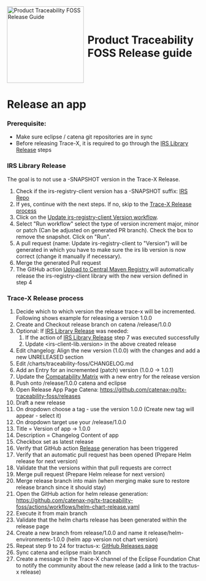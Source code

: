 <div style="display: flex; align-items: center;justify-content: center;align-content: center;">
   <img src="https://raw.githubusercontent.com/eclipse-tractusx/traceability-foss/main/docs/trace-x-logo.svg" alt="Product Traceability FOSS Release Guide" style="width:200px;"/>
   <h1 style="margin: 10px 0 0 10px">Product Traceability FOSS Release guide</h1>
</div>

# Release an app

### Prerequisite:
- Make sure eclipse / catena git repositories are in sync
- Before releasing Trace-X, it is required to go through the [IRS Library Release](#irs-library-release) steps

### IRS Library Release
The goal is to not use a -SNAPSHOT version in the Trace-X Release.
1) Check if the irs-registry-client version has a -SNAPSHOT suffix:  [IRS Repo](https://github.com/eclipse-tractusx/item-relationship-service/blob/f731e2e7403b738d516a7a25b19c756cc32b04f3/pom.xml#L76)
2) If yes, continue with the next steps. If no, skip to the [Trace-X Release process](#trace-x-release-process)
3) Click on the [Update irs-registry-client Version workflow](https://github.com/eclipse-tractusx/item-relationship-service/actions/workflows/update-registry-library.yaml).
4) Select "Run workflow" select the type of version increment major, minor or patch (Can be adjusted on generated PR branch). Check the box to remove the snapshot. Click on "Run".
5) A pull request (name: Update irs-registry-client to "Version") will be generated in which you have to make sure the irs lib version is now correct (change it manually if necessary).
6) Merge the generated Pull request
7) The GitHub action [Upload to Central Maven Registry ](https://github.com/eclipse-tractusx/item-relationship-service/actions/workflows/maven-deploy.yaml) will automatically release the irs-registry-client library with the new version defined in step 4

### Trace-X Release process

1) Decide which to which version the release trace-x will be incremented. Following shows example for releasing a version 1.0.0
2) Create and Checkout release branch on catena /release/1.0.0
3) Optional: If [IRS Library Release](#irs-library-release) was needed:
   1) If the action of [IRS Library Release](#irs-library-release) step 7 was executed successfully
   2) Update <irs-client-lib.version> in the above created release
4) Edit changelog: Align the new version (1.0.0) with the changes and add a new UNRELEASED section
5) Edit /charts/traceability-foss/CHANGELOG.md
6) Add an Entry for an incremented (patch) version (1.0.0 -> 1.0.1)
7) Update the [Compatability Matrix](https://github.com/catenax-ng/tx-traceability-foss/blob/main/COMPATIBILITY_MATRIX.md) with a new entry for the release version
8) Push onto /release/1.0.0 catena and eclipse
9) Open Release App Page Catena: https://github.com/catenax-ng/tx-traceability-foss/releases
10) Draft a new release
11) On dropdown choose a tag - use the version 1.0.0 (Create new tag will appear - select it)
12) On dropdown target use your /release/1.0.0
13) Title = Version of app -> 1.0.0
14) Description = Changelog Content of app
15) Checkbox set as latest release
16) Verify that GitHub action [Release](https://github.com/catenax-ng/tx-traceability-foss/actions/workflows/release.yaml) generation has been triggered
17) Verify that an automatic pull request has been opened (Prepare Helm release for next version)
18) Validate that the versions within that pull requests are correct
19) Merge pull request (Prepare Helm release for next version)
20) Merge release branch into main (when merging make sure to restore release branch since it should stay)
21) Open the GitHub action for helm release generation: https://github.com/catenax-ng/tx-traceability-foss/actions/workflows/helm-chart-release.yaml
22) Execute it from main branch
23) Validate that the helm charts release has been generated within the release page
24) Create a new branch from release/1.0.0 and name it release/helm-environments-1.0.0 (helm app version not chart version)
25) Repeat step 9 to 24 for tractus-x: [GitHub Releases page](https://github.com/eclipse-tractusx/traceability-foss/releases)
26) Sync catena and eclipse main branch
27) Create a message in the Trace-X channel of the Eclipse Foundation Chat to notify the community about the new release (add a link to the tractus-x release)

